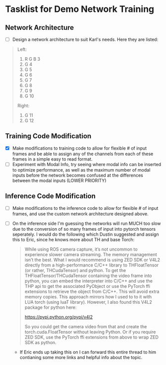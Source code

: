 # Tasklist for Demo Network Training

## Network Architecture

- [ ] Design a network architecture to suit Karl's needs. Here they are listed:

> Left:
> 1) R G B 3
> 2) G 4
> 3) G 5
> 4) G 6
> 5) G 7
> 6) G 8
> 7) G 9
> 8) G 10
> 
> Right:
> 1) G 11
> 2) G 12

## Training Code Modification

- [x] Make modifications to training code to allow for flexible # of input frames and be able to assign any of the channels from each of these frames in a simple easy to read format.
- [ ] Experiment with Modal Info, try seeing where modal info can be inserted to optimize performance, as well as the maximum number of modal inputs before the network becomes confused at the differences between the modal inputs (LOWER PRIORITY)

## Inference Code Modification

- [ ] Make modifications to the inference code to allow for flexible # of input frames, and use the custom network architecture designed above.
- [ ] On the inference side I'm guessing the networks will run MUCH too slow due to the conversion of so many frames of input into pytorch tensors seperately. I would do the following which Dustin suggested and assign this to Eric, since he knows more about TH and base Torch:

    > While using ROS camera capture, it’s not uncommon to experience slower camera streaming.   The memory management isn’t the best.  What I would recommend is using ZED SDK or V4L2 directly from a high-performance C/C++ library to THFloatTensor (or rather, THCudaTensor) and python.  To get the THFloatTensor/THCudaTensor containing the video frame into python, you can embed the interpreter into C/C++ and use the THP api to get the associated PyObject or use the PyTorch ffi extensions to retrieve the object from C/C++.  This will avoid extra memory copies.  This approach mirrors how I used to to it with LUA torch (using luaT library).   However, I also found this V4L2 package for python here:
    >  
    > https://pypi.python.org/pypi/v4l2
    >   
    > So you could get the camera video from that and create the torch.cuda.FloatTensor without leaving Python.  Or if you require ZED SDK, use the PyTorch ffi extensions from above to wrap ZED SDK as python.

    - If Eric ends up taking this on I can forward this entire thread to him contianing some more links and helpful info about the topic.
